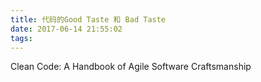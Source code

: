 ```yaml
---
title: 代码的Good Taste 和 Bad Taste
date: 2017-06-14 21:55:02
tags:
---
```


Clean Code: A Handbook of Agile Software Craftsmanship

